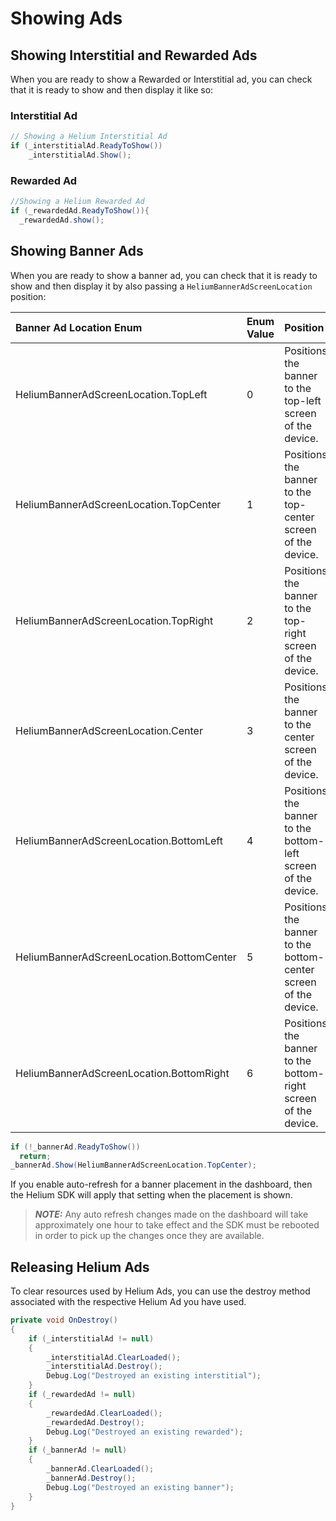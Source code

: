# Showing Ads

## Showing Interstitial and Rewarded Ads

When you are ready to show a Rewarded or Interstitial ad, you can check that it is ready to show and then display it like so:

### Interstitial Ad

```c#
// Showing a Helium Interstitial Ad
if (_interstitialAd.ReadyToShow())
    _interstitialAd.Show();
```

### Rewarded Ad

```c#
//Showing a Helium Rewarded Ad
if (_rewardedAd.ReadyToShow()){
  _rewardedAd.show();
```

## Showing Banner Ads
When you are ready to show a banner ad, you can check that it is ready to show and then display it by also passing a `HeliumBannerAdScreenLocation` position:


| Banner Ad Location Enum                   | Enum Value | Position                                                        |
| :---                                      | :---       | :---                                                            |
| HeliumBannerAdScreenLocation.TopLeft      | 0          | Positions the banner to the top-left screen of the device.      |
| HeliumBannerAdScreenLocation.TopCenter    | 1          | Positions the banner to the top-center screen of the device.    |
| HeliumBannerAdScreenLocation.TopRight     | 2          | Positions the banner to the top-right screen of the device.     |
| HeliumBannerAdScreenLocation.Center       | 3          | Positions the banner to the center screen of the device.        |
| HeliumBannerAdScreenLocation.BottomLeft   | 4          | Positions the banner to the bottom-left screen of the device.   |
| HeliumBannerAdScreenLocation.BottomCenter | 5          | Positions the banner to the bottom-center screen of the device. |
| HeliumBannerAdScreenLocation.BottomRight  | 6          | Positions the banner to the bottom-right screen of the device.  |

```c#
if (!_bannerAd.ReadyToShow())
  return;
_bannerAd.Show(HeliumBannerAdScreenLocation.TopCenter);
```

If you enable auto-refresh for a banner placement in the dashboard, then the Helium SDK will apply that setting when the placement is shown.

> **_NOTE:_** Any auto refresh changes made on the dashboard will take approximately one hour to take effect and the SDK must be rebooted in order to pick up the changes once they are available.

## Releasing Helium Ads

To clear resources used by Helium Ads, you can use the destroy method associated with the respective Helium Ad you have used.

```c#
private void OnDestroy()
{
    if (_interstitialAd != null)
    {
        _interstitialAd.ClearLoaded();
        _interstitialAd.Destroy();
        Debug.Log("Destroyed an existing interstitial");
    }
    if (_rewardedAd != null)
    {
        _rewardedAd.ClearLoaded();
        _rewardedAd.Destroy();
        Debug.Log("Destroyed an existing rewarded");
    }
    if (_bannerAd != null)
    {
        _bannerAd.ClearLoaded();
        _bannerAd.Destroy();
        Debug.Log("Destroyed an existing banner");
    }
}

```

